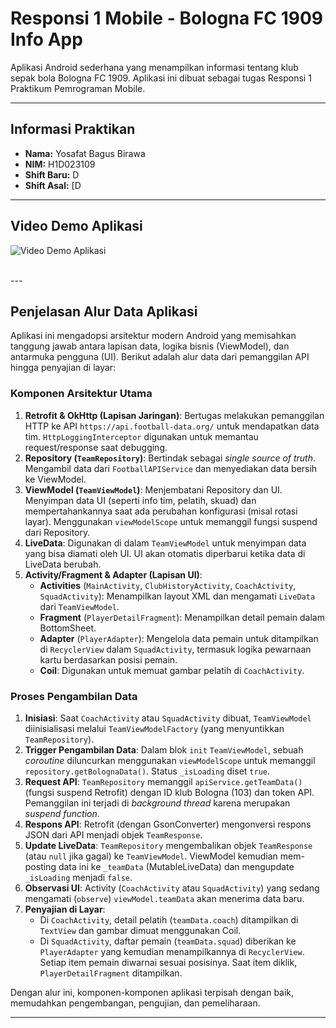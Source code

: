 # Responsi 1 Mobile - Bologna FC 1909 Info App

Aplikasi Android sederhana yang menampilkan informasi tentang klub sepak bola Bologna FC 1909. Aplikasi ini dibuat sebagai tugas Responsi 1 Praktikum Pemrograman Mobile.

---

## Informasi Praktikan

* **Nama:** Yosafat Bagus Birawa
* **NIM:** H1D023109
* **Shift Baru:** D
* **Shift Asal:** [D

---

## Video Demo Aplikasi

![Video Demo Aplikasi](ss/nama_video_demo.gif)

<br>
---

## Penjelasan Alur Data Aplikasi

Aplikasi ini mengadopsi arsitektur modern Android yang memisahkan tanggung jawab antara lapisan data, logika bisnis (ViewModel), dan antarmuka pengguna (UI). Berikut adalah alur data dari pemanggilan API hingga penyajian di layar:

### Komponen Arsitektur Utama

1.  **Retrofit & OkHttp (Lapisan Jaringan)**: Bertugas melakukan pemanggilan HTTP ke API `https://api.football-data.org/` untuk mendapatkan data tim. `HttpLoggingInterceptor` digunakan untuk memantau request/response saat debugging.
2.  **Repository (`TeamRepository`)**: Bertindak sebagai *single source of truth*. Mengambil data dari `FootballAPIService` dan menyediakan data bersih ke ViewModel.
3.  **ViewModel (`TeamViewModel`)**: Menjembatani Repository dan UI. Menyimpan data UI (seperti info tim, pelatih, skuad) dan mempertahankannya saat ada perubahan konfigurasi (misal rotasi layar). Menggunakan `viewModelScope` untuk memanggil fungsi suspend dari Repository.
4.  **LiveData**: Digunakan di dalam `TeamViewModel` untuk menyimpan data yang bisa diamati oleh UI. UI akan otomatis diperbarui ketika data di LiveData berubah.
5.  **Activity/Fragment & Adapter (Lapisan UI)**:
    * **Activities** (`MainActivity`, `ClubHistoryActivity`, `CoachActivity`, `SquadActivity`): Menampilkan layout XML dan mengamati `LiveData` dari `TeamViewModel`.
    * **Fragment** (`PlayerDetailFragment`): Menampilkan detail pemain dalam BottomSheet.
    * **Adapter** (`PlayerAdapter`): Mengelola data pemain untuk ditampilkan di `RecyclerView` dalam `SquadActivity`, termasuk logika pewarnaan kartu berdasarkan posisi pemain.
    * **Coil**: Digunakan untuk memuat gambar pelatih di `CoachActivity`.

### Proses Pengambilan Data

1.  **Inisiasi**: Saat `CoachActivity` atau `SquadActivity` dibuat, `TeamViewModel` diinisialisasi melalui `TeamViewModelFactory` (yang menyuntikkan `TeamRepository`).
2.  **Trigger Pengambilan Data**: Dalam blok `init` `TeamViewModel`, sebuah *coroutine* diluncurkan menggunakan `viewModelScope` untuk memanggil `repository.getBolognaData()`. Status `_isLoading` diset `true`.
3.  **Request API**: `TeamRepository` memanggil `apiService.getTeamData()` (fungsi suspend Retrofit) dengan ID klub Bologna (103) dan token API. Pemanggilan ini terjadi di *background thread* karena merupakan *suspend function*.
4.  **Respons API**: Retrofit (dengan GsonConverter) mengonversi respons JSON dari API menjadi objek `TeamResponse`.
5.  **Update LiveData**: `TeamRepository` mengembalikan objek `TeamResponse` (atau `null` jika gagal) ke `TeamViewModel`. ViewModel kemudian mem-posting data ini ke `_teamData` (MutableLiveData) dan mengupdate `_isLoading` menjadi `false`.
6.  **Observasi UI**: Activity (`CoachActivity` atau `SquadActivity`) yang sedang mengamati (`observe`) `viewModel.teamData` akan menerima data baru.
7.  **Penyajian di Layar**:
    * Di `CoachActivity`, detail pelatih (`teamData.coach`) ditampilkan di `TextView` dan gambar dimuat menggunakan Coil.
    * Di `SquadActivity`, daftar pemain (`teamData.squad`) diberikan ke `PlayerAdapter` yang kemudian menampilkannya di `RecyclerView`. Setiap item pemain diwarnai sesuai posisinya. Saat item diklik, `PlayerDetailFragment` ditampilkan.

Dengan alur ini, komponen-komponen aplikasi terpisah dengan baik, memudahkan pengembangan, pengujian, dan pemeliharaan.

---